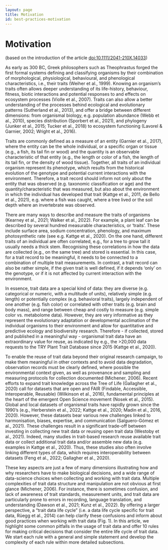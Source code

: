 ```yaml
---
layout: page
title: Motivation
id: best-practices-motivation
---
```


# Motivation
(based on the introduction of the article [doi:10.1111/2041-210X.14033](https://doi.org/10.1111/2041-210X.14033))

As early as 300 BC, Greek philosophers such as Theophrastus forged the first formal systems defining and classifying organisms by their combination of morphological, physiological, behavioural, and phenological characteristics, i.e., their traits (Weiher et al., 1999). Knowing an organism’s traits often allows deeper understanding of its life-history, behaviour, fitness, biotic interactions and potential responses to and effects on ecosystem processes (Violle et al., 2007). Traits can also allow a better understanding of the processes behind ecological and evolutionary patterns (Sutherland et al., 2013), and offer a bridge between different dimensions: from organismal biology, e.g. population abundance (Webb et al., 2010), species distribution (Sporbert et al., 2021), and phylogeny (Junker et al., 2015; Tucker et al., 2018) to ecosystem functioning (Lavorel & Garnier, 2002; Wright et al., 2016).

Traits are commonly defined as a measure of an entity (Garnier et al., 2017), where the entity can be the whole individual, or a specific organ or tissue (e.g., a fish, its tail fin or wood) and the quantity is an observable characteristic of that entity (e.g., the length or color of a fish, the length of its tail fin, or the density of wood tissue). Together, all traits of an individual organism represent its phenotype, which results from the historical evolution of the genotype and potential current interactions with the environment. Therefore, a trait record should inform not only about the entity that was observed (e.g. taxonomic classification or age) and the quantity/characteristic that was measured, but also about the environment in which the individual has developed that trait (Kattge et al., 2011, de Bello et al., 2021), e.g. where a fish was caught, where a tree lived or the soil depth where an invertebrate was observed. 

There are many ways to describe and measure the traits of organisms (Kearney et al., 2021; Walker et al., 2022). For example, a plant leaf can be described by several hundred measurable characteristics, or ‘traits’. These include surface area, sodium concentration, phenology, and maximum photosynthetic rate (see e.g. Kattge et al., 2020). On the one hand, different traits of an individual are often correlated, e.g., for a tree to grow tall it usually needs a thick stem. Recognising these correlations in how the data are collected (e.g., on the same tree) and stored is essential. In this case, for a trait record to be meaningful, it needs to be connected to a combination of multiple trait measurements. In contrast, a trait record can also be rather simple, if the given trait is well defined, if it depends ‘only’ on the genotype, or if it is not affected by current interaction with the environment.

In essence, trait data are a special kind of data: they are diverse (e.g. categorical or numeric, with a multitude of units), relatively simple (e.g. length) or potentially complex (e.g. behavioral traits), largely independent of one another (e.g. fish color) or correlated with other traits (e.g. brain and body mass), and range between cheap and costly to measure (e.g. simple color vs. metabolome data). However, they are very informative as they represent the evolutionary adaptation or developmental acclimation of the individual organisms to their environment and allow for quantitative and predictive ecology and biodiversity research. Therefore - if collected, stored and published in a meaningful way - organismal trait data have an extraordinary value for reuse, as indicated by e.g., the >20,000 data requests to the TRY Plant Trait Database since 2015 (Kattge et al., 2020).

To enable the reuse of trait data beyond their original research campaign, to make them meaningful in other contexts and to avoid data degradation, observation records must be clearly defined, where possible the environmental context given, as well as provenance and sampling and measuring protocols for collection documented (Michener, 2006). Recent efforts to expand trait knowledge across the Tree of Life (Gallagher et al., 2020) call for datasets that are open and FAIR (Findable, Accessible, Interoperable, Reusable) (Wilkinson et al., 2016), fundamental principles at the heart of the emergent Open Science movement (Nosek et al., 2015). Global and local datasets of organismal traits have rapidly grown since the 1990’s (e.g., Herberstein et al., 2022; Kattge et al., 2020; Madin et al., 2016, 2020). However, these datasets bear various new challenges linked to harmonisation, biases, expertise, and communication (Salguero-Gómez et al., 2021). These challenges result in a significant trade-off between investing in collecting new trait data or reusing open trait data (Westoby et al., 2021). Indeed, many studies in trait-based research reuse available trait data or collect additional trait data and/or assemble new data (e.g. examples in Kattge et al., 2020). Thus, these studies also often involve linking different types of data, which requires interoperability between datasets (Feng et al., 2022; Gallagher et al., 2020).

These key aspects are just a few of many dimensions illustrating how and why researchers have to make biological decisions, and a wide range of data-science choices when collecting and working with trait data. Multiple complexities of trait data structure and manipulation are not obvious at first glance (Michener, 2006). For instance, there is sometimes confusion, and lack of awareness of trait standards, measurement units, and trait data are particularly prone to errors in recording, language translation, and understanding (Dawson et al., 2021; Kunz et al., 2022). By offering a larger perspective, a “trait data life cycle” (i.e. a data life cycle specific for trait data, Rüegg et al., 2014) can help clarify these confusions and inform about good practices when working with trait data (Fig. 1). In this article, we highlight some common pitfalls in the usage of trait data and offer 10 rules for making critical decisions that consider the entire life cycle of trait data. We start each rule with a general and simple statement and develop the complexity of each rule within more detailed subsections.
